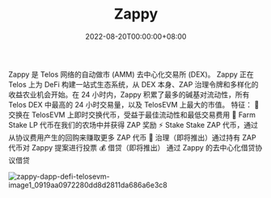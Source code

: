 ﻿---
title: "Zappy"
description: "🟣Telos 的 DEX。在最快的 EVM 区块链上进行交换、耕种和赚取。"
date: 2022-08-20T00:00:00+08:00
lastmod: 2022-08-20T00:00:00+08:00
draft: false
authors: [“boogArno”]
featuredImage: "zappy.png"
tags: ["DeFi","Zappy"]
categories: ["nfts"]
nfts: ["DeFi"]
blockchain: "TelosEVM"
website: "https://www.zappy.finance/"
twitter: "https://twitter.com/ZappyFi"
discord: ""
telegram: "https://t.me/Zappy"
github: ""
youtube: ""
twitch: ""
facebook: ""
instagram: ""
reddit: ""
medium: "https://zappyfi.medium.com/"
steam: ""
gitbook: ""
googleplay: ""
appstore: ""
status: "Live"
weight: 
lightgallery: true
toc: true
pinned: false
recommend: false
recommend1: false
---
Zappy 是 Telos 网络的自动做市 (AMM) 去中心化交易所 (DEX)。 Zappy 正在 Telos 上为 DeFi 构建一站式生态系统，从 DEX 本身、ZAP 治理令牌和多样化的收益农业机会开始。在 24 小时内，Zappy 积累了最多的碱基对流动性，所有 Telos DEX 中最高的 24 小时交易量，以及 TelosEVM 上最大的市值。
特征：
🔁 交换在 TelosEVM 上即时交换代币，受益于最佳流动性和最低交易费用
🚜 Farm Stake LP 代币在我们的农场中并获得 ZAP 奖励
⚡️ Stake Stake ZAP 代币，通过从协议费用产生的回购来赚取更多 ZAP 代币
🏦 治理（即将推出）通过持有 ZAP 代币对 Zappy 提案进行投票
💰 借贷（即将推出） 通过 Zappy 的去中心化借贷协议借贷

![zappy-dapp-defi-telosevm-image1_0919aa0972280dd8d2811da686a6e3c8](zappy-dapp-defi-telosevm-image1_0919aa0972280dd8d2811da686a6e3c8.png)